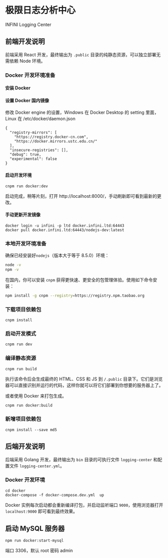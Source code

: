 # 极限日志分析中心

INFINI Logging Center


## 前端开发说明

前端采用 React 开发，最终输出为 `.public` 目录的纯静态资源，可以独立部署无需依赖 Node 环境。

### Docker 开发环境准备

#### 安装 Docker

#### 设置 Docker 国内镜像

修改 Docker engine 的设置，Windows 在 Docker Desktop 的 setting 里面，Linux 在 /etc/docker/daemon.json

```
{
  "registry-mirrors": [
    "https://registry.docker-cn.com",
    "https://docker.mirrors.ustc.edu.cn/"
  ],
  "insecure-registries": [],
  "debug": true,
  "experimental": false
}
```

#### 启动开发环境

```
cnpm run docker:dev
```

启动完成，稍等片刻，打开 http://localhost:8000/，手动刷新即可看到最新的更改。

#### 手动更新开发镜像

```
docker login -u infini -p ltd docker.infini.ltd:64443
docker pull docker.infini.ltd:64443/nodejs-dev:latest
```

### 本地开发环境准备

确保已经安装好`nodejs`（版本大于等于 8.5.0）环境：
```sh
node -v
npm -v
```

在国内，你可以安装 `cnpm` 获得更快速、更安全的包管理体验。使用如下命令安装：
```sh
npm install -g cnpm --registry=https://registry.npm.taobao.org
```

### 下载项目依赖包
```
cnpm install
```

### 启动开发模式

```sh
cnpm run dev
```


### 编译静态资源

```sh
cnpm run build
```

执行该命令后会生成最终的 HTML、CSS 和 JS 到 `/.public` 目录下。它们是浏览器可以直接识别并运行的代码，这样你就可以将它们部署到你想要的服务器上了。

或者使用 Docker 来打包生成。
```
cnpm run docker:build
```

### 新增项目依赖包
```
cnpm install --save md5
```


## 后端开发说明

后端采用 Golang 开发，最终输出为 `bin` 目录的可执行文件 `logging-center` 和配置文件 `logging-center.yml`。

### Docker 开发环境

```
cd docker
docker-compose -f docker-compose.dev.yml  up
```

Docker 实例每次启动都会重新编译打包，并启动监听端口 `9000`，使用浏览器打开 `localhost:9000` 即可看到最终效果。

## 启动 MySQL 服务器

```
npm run docker:start-mysql
```
端口 3306，默认 root 密码 admin
